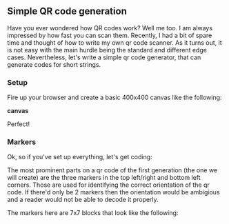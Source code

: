 ## Simple QR code generation

Have you ever wondered how QR codes work? Well me too. I am always impressed by how fast you can scan them. Recently, I had
a bit of spare time and thought of how to write my own qr code scanner. As it turns out, it is not easy with the main hurdle being the standard and different edge cases. Nevertheless, let's write a simple qr code generator, that can generate codes for short strings.

### Setup

Fire up your browser and create a basic 400x400 canvas like the following:

**canvas**

Perfect!

### Markers

Ok, so if you've set up everything, let's get coding:

The most prominent parts on a qr code of the first generation (the one we will create) are the three markers in the top left/right and bottom left corners. Those are used for identifying the correct orientation of the qr code. If there'd only be 2 markers then the orientation would be ambigious and a reader would not be able to decode it properly.

The markers here are 7x7 blocks that look like the following: